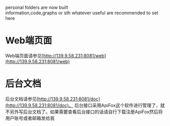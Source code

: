 personal folders are now built  
information,code,graphs or sth whatever useful are recommended to set here  

# Web端页面

Web端页面请参见[http://139.9.58.231:8081/web](http://139.9.58.231:8081/web)

# 后台文档

后台文档请参见[http://139.9.58.231:8081/doc](http://139.9.58.231:8081/doc)。
后台接口采用ApiFox这个软件进行管理了，就不另外写后台文档了。如果需要查看后台接口的话请自行下载注册ApiFox然后将用户账号或者邮箱发给我

